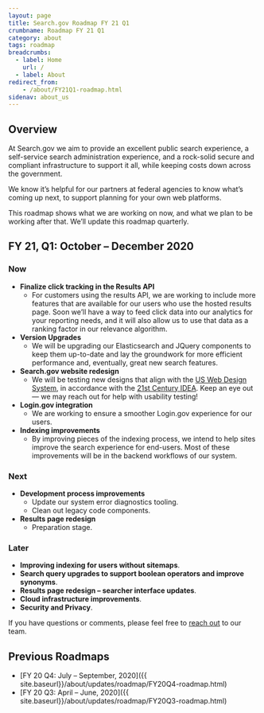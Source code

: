 ```yaml
---
layout: page
title: Search.gov Roadmap FY 21 Q1
crumbname: Roadmap FY 21 Q1
category: about
tags: roadmap
breadcrumbs:
  - label: Home
    url: /
  - label: About
redirect_from:
    - /about/FY21Q1-roadmap.html
sidenav: about_us
---
```


## Overview

At Search.gov we aim to provide an excellent public search experience, a self-service search administration experience, and a rock-solid secure and compliant infrastructure to support it all, while keeping costs down across the government.

We know it’s helpful for our partners at federal agencies to know what’s coming up next, to support planning for your own web platforms. 

This roadmap shows what we are working on now, and what we plan to be working after that. We’ll update this roadmap quarterly.


## FY 21, Q1: October &ndash; December 2020

### Now

* **Finalize click tracking in the Results API**
  * For customers using the results API, we are working to include more features that are available for our users who use the hosted results page. Soon we’ll have a way to feed click data into our analytics for your reporting needs, and it will also allow us to use that data as a ranking factor in our relevance algorithm.
* **Version Upgrades**
  * We will be upgrading our Elasticsearch and JQuery components to keep them up-to-date and lay the groundwork for more efficient performance and, eventually, great new search features.
* **Search.gov website redesign**
  * We will be testing new designs that align with the [US Web Design System](https://designsystem.digital.gov/), in accordance with the [21st Century IDEA](https://digital.gov/resources/21st-century-integrated-digital-experience-act/). Keep an eye out &mdash; we may reach out for help with usability testing!
* **Login.gov integration**
  * We are working to ensure a smoother Login.gov experience for our users.
* **Indexing improvements**
  * By improving pieces of the indexing process, we intend to help sites improve the search experience for end-users. Most of these improvements will be in the backend workflows of our system.

### Next

* **Development process improvements**
  * Update our system error diagnostics tooling.
  * Clean out legacy code components.
* **Results page redesign**
  * Preparation stage.

### Later

* **Improving indexing for users without sitemaps**.
* **Search query upgrades to support boolean operators and improve synonyms**.
* **Results page redesign &ndash; searcher interface updates**.
* **Cloud infrastructure improvements**.
* **Security and Privacy**.

If you have questions or comments, please feel free to [reach out](mailto:search@gsa.gov) to our team.

## Previous Roadmaps

* [FY 20 Q4: July &ndash; September, 2020]({{ site.baseurl}}/about/updates/roadmap/FY20Q4-roadmap.html)
* [FY 20 Q3: April &ndash; June, 2020]({{ site.baseurl}}/about/updates/roadmap/FY20Q3-roadmap.html)